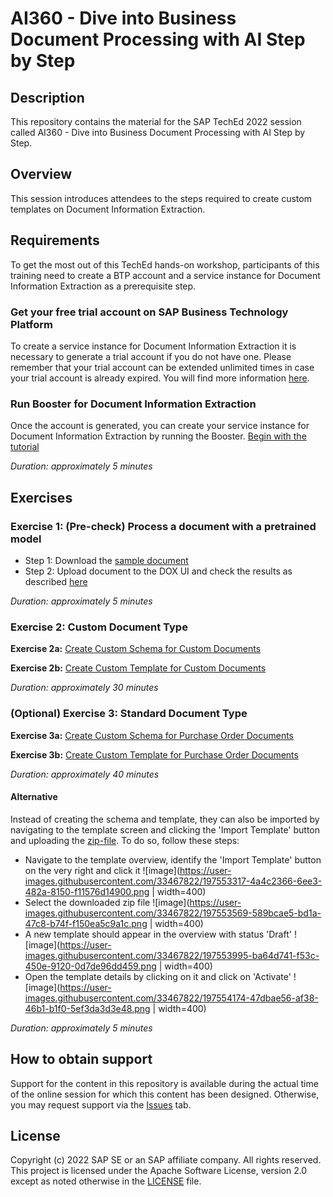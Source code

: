 # AI360 - Dive into Business Document Processing with AI Step by Step

## Description

This repository contains the material for the SAP TechEd 2022 session called AI360 - Dive into Business Document Processing with AI Step by Step.  

## Overview

This session introduces attendees to the steps required to create custom templates on Document Information Extraction.

## Requirements

To get the most out of this TechEd hands-on workshop, participants of this training need to create a BTP account and a service instance for Document Information Extraction as a prerequisite step.

### Get your free trial account on SAP Business Technology Platform
To create a service instance for Document Information Extraction it is necessary to generate a trial account if you do not have one. Please remember that your trial account can be extended unlimited times in case your trial account is already expired. You will find more information [here](https://developers.sap.com/tutorials/hcp-create-trial-account.html#0dcf1c45-cd6f-48cc-ae10-690765287a5a). 

### Run Booster for Document Information Extraction 
Once the account is generated, you can create your service instance for Document Information Extraction by running the Booster. [Begin with the tutorial](https://developers.sap.com/tutorials/cp-aibus-dox-booster-app.html)

*Duration: approximately 5 minutes* 

## Exercises

### Exercise 1: (Pre-check) Process a document with a pretrained model
<a id="Exercise0"></a>
- Step 1: Download the [sample document](https://raw.githubusercontent.com/SAPDocuments/Tutorials/master/tutorials/cp-aibus-dox-swagger-ui/data/sample-invoice-1.pdf)
- Step 2: Upload document to the DOX UI and check the results as described [here](https://developers.sap.com/tutorials/cp-aibus-dox-ui.html)

*Duration: approximately 5 minutes*

### Exercise 2: Custom Document Type

<a id="Exercise2a"></a>
**Exercise 2a:**
[Create Custom Schema for Custom Documents](https://developers.sap.com/tutorials/cp-aibus-dox-ui-schema-custom.html)

<a id="Exercise2b"></a>
**Exercise 2b:**
[Create Custom Template for Custom Documents](https://developers.sap.com/tutorials/cp-aibus-dox-ui-template-custom.html)

*Duration: approximately 30 minutes*

### (Optional) Exercise 3: Standard Document Type 

<a id="Exercise3a"></a>
**Exercise 3a:**
[Create Custom Schema for Purchase Order Documents](https://developers.sap.com/tutorials/cp-aibus-dox-ui-schema.html)

<a id="Exercise3b"></a>
**Exercise 3b:**
[Create Custom Template for Purchase Order Documents](https://developers.sap.com/tutorials/cp-aibus-dox-ui-template.html)

*Duration: approximately 40 minutes*

#### Alternative 
Instead of creating the schema and template, they can also be imported by navigating to the template screen and clicking the 'Import Template' button and uploading the [zip-file](./Custom_purchase_order_template.zip). To do so, follow these steps:

* Navigate to the template overview, identify the 'Import Template' button on the very right and click it ![image](https://user-images.githubusercontent.com/33467822/197553317-4a4c2366-6ee3-482a-8150-f11576d14900.png | width=400)
* Select the downloaded zip file ![image](https://user-images.githubusercontent.com/33467822/197553569-589bcae5-bd1a-47c8-b74f-f150ea5c9a1c.png | width=400)
* A new template should appear in the overview with status 'Draft' ![image](https://user-images.githubusercontent.com/33467822/197553995-ba64d741-f53c-450e-9120-0d7de96dd459.png | width=400)
* Open the template details by clicking on it and click on 'Activate' ![image](https://user-images.githubusercontent.com/33467822/197554174-47dbae56-af38-46b1-b1f0-5ef3da3d3e48.png | width=400)

*Duration: approximately 5 minutes*

## How to obtain support

Support for the content in this repository is available during the actual time of the online session for which this content has been designed. Otherwise, you may request support via the [Issues](../../issues) tab.

## License
Copyright (c) 2022 SAP SE or an SAP affiliate company. All rights reserved. This project is licensed under the Apache Software License, version 2.0 except as noted otherwise in the [LICENSE](LICENSES/Apache-2.0.txt) file.
